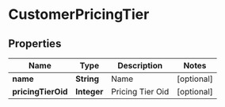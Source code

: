 
# CustomerPricingTier

## Properties
Name | Type | Description | Notes
------------ | ------------- | ------------- | -------------
**name** | **String** | Name |  [optional]
**pricingTierOid** | **Integer** | Pricing Tier Oid |  [optional]



